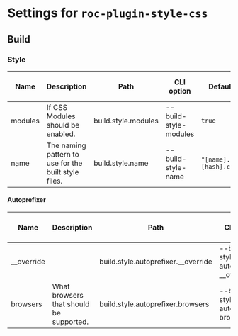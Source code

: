 # Settings for `roc-plugin-style-css`

## Build

### Style
| Name       | Description                                          | Path                                | CLI option                            | Default               | Type      | Required | Can be empty | Extensions           |
| ---------- | ---------------------------------------------------- | ----------------------------------- | ------------------------------------- | --------------------- | --------- | -------- | ------------ | -------------------- |
| modules    | If CSS Modules should be enabled.                    | build.style.modules                 | --build-style-modules                 | `true`                | `Boolean` | No       | Yes          | roc-plugin-style-css |
| name       | The naming pattern to use for the built style files. | build.style.name                    | --build-style-name                    | `"[name].[hash].css"` | `String`  | No       | Yes          | roc-plugin-style-css |

#### Autoprefixer
| Name       | Description                                          | Path                                | CLI option                            | Default               | Type      | Required | Can be empty | Extensions           |
| ---------- | ---------------------------------------------------- | ----------------------------------- | ------------------------------------- | --------------------- | --------- | -------- | ------------ | -------------------- |
| __override |                                                      | build.style.autoprefixer.__override | --build-style-autoprefixer-__override | `{}`                  | `Unknown` | No       | Yes          | roc-plugin-style-css |
| browsers   | What browsers that should be supported.              | build.style.autoprefixer.browsers   | --build-style-autoprefixer-browsers   | `"last 2 version"`    | `String`  | No       | Yes          | roc-plugin-style-css |
